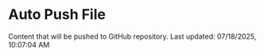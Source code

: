 # Auto Push File

Content that will be pushed to GitHub repository.
Last updated: 07/18/2025, 10:07:04 AM